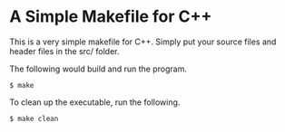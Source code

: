 # A Simple Makefile for C++

This is a very simple makefile for C++. Simply put your source files and header files in the src/ folder.

The following would build and run the program.

    $ make

To clean up the executable, run the following.

    $ make clean
